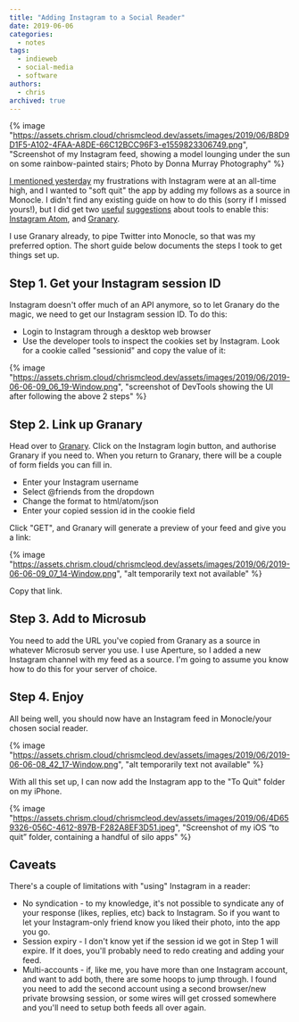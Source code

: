 ```yaml
---
title: "Adding Instagram to a Social Reader"
date: 2019-06-06
categories:
  - notes
tags:
  - indieweb
  - social-media
  - software
authors:
  - chris
archived: true
---
```


{% image "https://assets.chrism.cloud/chrismcleod.dev/assets/images/2019/06/B8D9D1F5-A102-4FAA-A8DE-66C12BCC96F3-e1559823306749.png", "Screenshot of my Instagram feed, showing a model lounging under the sun on some rainbow-painted stairs; Photo by Donna Murray Photography" %}

[I mentioned yesterday](https://mrkapowski.com/2019/06/bollocks-to-this-instagram-ad-hellhole) my frustrations with Instagram were at an all-time high, and I wanted to "soft quit" the app by adding my follows as a source in Monocle. I didn't find any existing guide on how to do this (sorry if I missed yours!), but I did get two [useful](https://doubleloop.net/2019/06/05/5725/) [suggestions](https://stephenpieper.net/monocle-instagram/) about tools to enable this: [Instagram Atom](https://instagram-atom.appspot.com/), and [Granary](https://granary.io).

I use Granary already, to pipe Twitter into Monocle, so that was my preferred option. The short guide below documents the steps I took to get things set up.

## Step 1. Get your Instagram session ID

Instagram doesn't offer much of an API anymore, so to let Granary do the magic, we need to get our Instagram session ID. To do this:

- Login to Instagram through a desktop web browser
- Use the developer tools to inspect the cookies set by Instagram. Look for a cookie called "sessionid" and copy the value of it:

{% image "https://assets.chrism.cloud/chrismcleod.dev/assets/images/2019/06/2019-06-06-09_06_19-Window.png", "screenshot of DevTools showing the UI after following the above 2 steps" %}

## Step 2. Link up Granary

Head over to [Granary](https://granary.io). Click on the Instagram login button, and authorise Granary if you need to. When you return to Granary, there will be a couple of form fields you can fill in.

- Enter your Instagram username
- Select @friends from the dropdown
- Change the format to html/atom/json
- Enter your copied session id in the cookie field

Click "GET", and Granary will generate a preview of your feed and give you a link:

{% image "https://assets.chrism.cloud/chrismcleod.dev/assets/images/2019/06/2019-06-06-09_07_14-Window.png", "alt temporarily text not available" %}

Copy that link.

## Step 3. Add to Microsub

You need to add the URL you've copied from Granary as a source in whatever Microsub server you use. I use Aperture, so I added a new Instagram channel with my feed as a source. I'm going to assume you know how to do this for your server of choice.

## Step 4. Enjoy

All being well, you should now have an Instagram feed in Monocle/your chosen social reader.

{% image "https://assets.chrism.cloud/chrismcleod.dev/assets/images/2019/06/2019-06-06-08_42_17-Window.png", "alt temporarily text not available" %}

With all this set up, I can now add the Instagram app to the "To Quit" folder on my iPhone.

{% image "https://assets.chrism.cloud/chrismcleod.dev/assets/images/2019/06/4D659326-056C-4612-897B-F282A8EF3D51.jpeg", "Screenshot of my iOS “to quit” folder, containing a handful of silo apps" %}

## Caveats

There's a couple of limitations with "using" Instagram in a reader:

- No syndication - to my knowledge, it's not possible to syndicate any of your response (likes, replies, etc) back to Instagram. So if you want to let your Instagram-only friend know you liked their photo, into the app you go.
- Session expiry - I don't know yet if the session id we got in Step 1 will expire. If it does, you'll probably need to redo creating and adding your feed.
- Multi-accounts - if, like me, you have more than one Instagram account, and want to add both, there are some hoops to jump through. I found you need to add the second account using a second browser/new private browsing session, or some wires will get crossed somewhere and you'll need to setup both feeds all over again.
